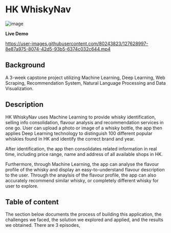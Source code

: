 # HK WhiskyNav
![image](https://user-images.githubusercontent.com/80243823/127515288-aba383da-7a81-40dd-b987-f1453447bfad.png)

**Live Demo**

https://user-images.githubusercontent.com/80243823/127628997-8e87a975-8074-42d5-93b5-6374c032c644.mp4



## **Background**
A 3-week capstone project utilizing Machine Learning, Deep Learning, Web Scraping, Recommendation System, Natural Language Processing and Data Visualization.

## **Description**
HK WhiskyNav uses Machine Learning to provide whisky identification, selling info consolidation, flavour analysis and recommendation services in one go.
User can upload a photo or image of a whisky bottle, the app then applies Deep Learning technology to distinguish 100 different popular whiskies found in HK and identify the correct brand and year.

After identification, the app then consolidates related information in real time, including price range, name and address of all available shops in HK.

Furthermore, through Machine Learning, the app can analyse the flavour profile of the whisky and display an easy-to-understand flavour description to the user.
Through the anaylsis of the flavour profile, the app can also accurately recommend similar whisky, or completely different whisky for user to explore.

## **Table of content**
The section below documents the process of building this application, the challenges we faced, the solution we explored and applied, and the results we obtained.
There are 3 episodes,
